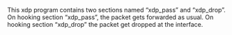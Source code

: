 This xdp program contains two sections named “xdp_pass” and “xdp_drop”. On hooking section “xdp_pass”, the packet gets forwarded as usual. On hooking section “xdp_drop” the packet get dropped at the interface.

